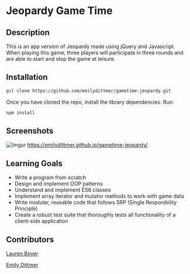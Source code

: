 # Jeopardy Game Time

## Description

This is an app version of Jeopardy made using jQuery and Javascript. When playing this game, three players will participate in three rounds and are able to start and stop the game at leisure.

## Installation

```bash
git clone https://github.com/emilydittmer/gametime-jeopardy.git
```
Once you have cloned the repo, install the library dependencies. Run:

```bash
npm install
```
## Screenshots
![Imgur](https://i.imgur.com/YFXOkfS.png)
https://emilydittmer.github.io/gametime-jeopardy/

## Learning Goals

- Write a program from scratch
- Design and implement OOP patterns
- Understand and implement ES6 classes
- Implement array iterator and mutator methods to work with game data
- Write modular, reusable code that follows SRP (Single Responibility Principle)
- Create a robust test suite that thoroughly tests all functionality of a client-side application

## Contributors

[Lauren Boyer](https://github.com/lboyer4)

[Emily Dittmer](https://github.com/emilydittmer)
